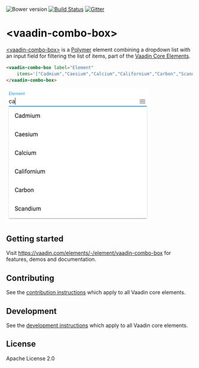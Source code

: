 ![Bower version](https://img.shields.io/bower/v/vaadin-combo-box.svg) [![Build Status](https://travis-ci.org/vaadin/vaadin-combo-box.svg?branch=master)](https://travis-ci.org/vaadin/vaadin-combo-box) [![Gitter](https://badges.gitter.im/Join%20Chat.svg)](https://gitter.im/vaadin/vaadin-core-elements?utm_source=badge&utm_medium=badge&utm_campaign=pr-badge)

# &lt;vaadin-combo-box&gt;

[&lt;vaadin-combo-box&gt;](https://vaadin.com/elements/-/element/vaadin-combo-box) is a [Polymer](http://polymer-project.org) element combining a dropdown list with an input field for filtering the list of items, part of the [Vaadin Core Elements](https://vaadin.com/elements).

<!---
```
<custom-element-demo>
  <template>
    <script src="../webcomponentsjs/webcomponents-lite.js"></script>
    <link rel="import" href="vaadin-combo-box.html">
    <next-code-block></next-code-block>
  </template>
</custom-element-demo>
```
-->
```html
<vaadin-combo-box label="Element"
    items='["Cadmium","Caesium","Calcium","Californium","Carbon","Scandium"]'>
</vaadin-combo-box>
```

[<img src="https://raw.githubusercontent.com/vaadin/vaadin-combo-box/master/docs/img/vaadin-combo-box-overview.png" width="387" alt="Screenshot of vaadin-combo-box" />](https://vaadin.com/elements/-/element/vaadin-combo-box)

## Getting started

Visit https://vaadin.com/elements/-/element/vaadin-combo-box for features, demos and documentation.

## Contributing

See the [contribution instructions](https://github.com/vaadin/vaadin-core-elements#contributing) which apply to all Vaadin core elements.

## Development

See the [development instructions](https://github.com/vaadin/vaadin-core-elements#development) which apply to all Vaadin core elements.

## License

Apache License 2.0
